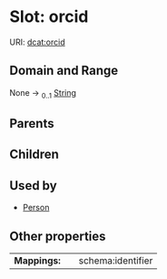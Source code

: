 
# Slot: orcid



URI: [dcat:orcid](http://www.w3.org/ns/dcat#orcid)


## Domain and Range

None &#8594;  <sub>0..1</sub> [String](types/String.md)

## Parents


## Children


## Used by

 * [Person](Person.md)

## Other properties

|  |  |  |
| --- | --- | --- |
| **Mappings:** | | schema:identifier |